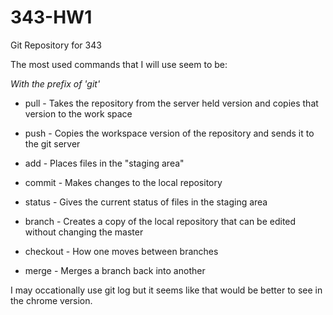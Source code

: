 # 343-HW1
Git Repository for 343


The most used commands that I will use seem to be:

*With the prefix of 'git'*

- pull - Takes the repository from the server held version and copies that version to the work space
- push - Copies the workspace version of the repository and sends it to the git server

- add - Places files in the "staging area"
- commit - Makes changes to the local repository
- status - Gives the current status of files in the staging area

- branch - Creates a copy of the local repository that can be edited without changing the master
- checkout - How one moves between branches
- merge - Merges a branch back into another

I may occationally use git log but it seems like that would be better to see in the chrome version. 
